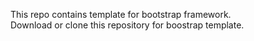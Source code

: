 This repo contains template for bootstrap framework.<br />
Download or clone this repository for boostrap template.
